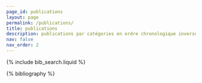 ```yaml
---
page_id: publications
layout: page
permalink: /publications/
title: publications
description: publications par catégories en ordre chronologique inverse. généré par jekyll-scholar.
nav: false
nav_order: 2
---
```


<!-- _pages/publications.md -->

<!-- Bibsearch Feature -->

{% include bib_search.liquid %}

<div class="publications">

{% bibliography %}

</div>